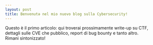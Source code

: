 ```yaml
---
layout: post
title: Benvenutə nel mio nuovo blog sulla Cybersecurity!
---
```

Questo è il primo articolo: qui troverai prossimamente write-up su CTF, dettagli sulle CVE che pubblico, report di bug bounty e tanto altro.  
Rimani sintonizzato!
